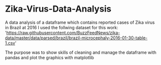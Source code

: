 # Zika-Virus-Data-Analysis
A data analysis of a dataframe which contains reported cases of Zika virus in Brazil at 2016
I used the follwing dataset for this work: 'https://raw.githubusercontent.com/BuzzFeedNews/zika-data/master/data/parsed/brazil/brazil-microcephaly-2016-01-30-table-1.csv'

The purpose was to show skills of cleaning and manage the dataframe with pandas and plot the graphics with matplotlib
